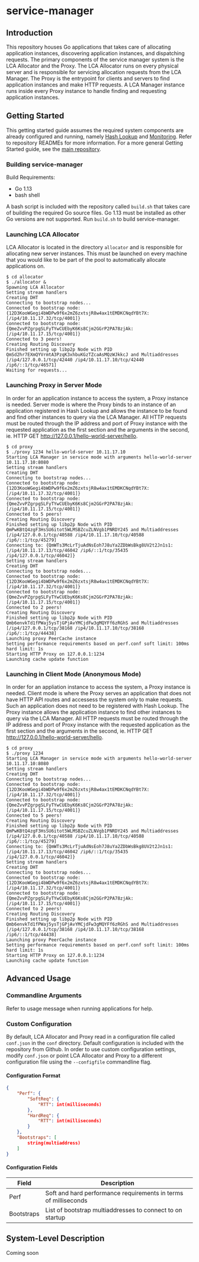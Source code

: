 # service-manager

## Introduction
This repository houses Go applications that takes care of allocating application instances, discovering application instances, and dispatching requests. The primary components of the service manager system is the LCA Allocator and the Proxy. The LCA Allocator runs on every physical server and is responsible for servicing allocation requests from the LCA Manager. The Proxy is the entrypoint for clients and servers to find application instances and make HTTP requests. A LCA Manager instance runs inside every Proxy instance to handle finding and requesting application instances.

## Getting Started
This getting started guide assumes the required system components are already configured and running, namely [Hash Lookup](https://github.com/Multi-Tier-Cloud/hash-lookup) and [Monitoring](https://github.com/Multi-Tier-Cloud/monitoring). Refer to repository READMEs for more information. For a more general Getting Started guide, see the [main repository](https://github.com/Multi-Tier-Cloud/multi-tier-cloud).

### Building service-manager
Build Requirements:
- Go 1.13
- bash shell

A bash script is included with the repository called `build.sh` that takes care of building the required Go source files. Go 1.13 must be installed as other Go versions are not supported. Run `build.sh` to build service-manager.

### Launching LCA Allocator
LCA Allocator is located in the directory `allocator` and is responsible for allocating new server instances. This must be launched on every machine that you would like to be part of the pool to automatically allocate applications on.
```
$ cd allocator
$ ./allocator &
Spawning LCA Allocator
Setting stream handlers
Creating DHT
Connecting to bootstrap nodes...
Connected to bootstrap node: {12D3KooWGegi4bWDPw9f6x2mZ6zxtsjR8w4ax1tEMDKCNqdYBt7X: [/ip4/10.11.17.32/tcp/4001]}
Connected to bootstrap node: {QmeZvvPZgrpgSLFyTYwCUEbyK6Ks8Cjm2GGrP2PA78zjAk: [/ip4/10.11.17.15/tcp/4001]}
Connected to 3 peers!
Creating Routing Discovery
Finished setting up libp2p Node with PID QmSd2hr7EXmQYVrmtA3PzqK3xhbuKGzTZcaAsMQzWJkkcJ and Multiaddresses [/ip4/127.0.0.1/tcp/42440 /ip4/10.11.17.10/tcp/42440 /ip6/::1/tcp/46571]
Waiting for requests...
```

### Launching Proxy in Server Mode
In order for an application instance to access the system, a Proxy instance is needed. Server mode is where the Proxy binds to an instance of an application registered in Hash Lookup and allows the instance to be found and find other instances to query via the LCA Manager. All HTTP requests must be routed through the IP address and port of Proxy instance with the requested application as the first section and the arguments in the second, ie. HTTP GET http://127.0.0.1/hello-world-server/hello.
```
$ cd proxy
$ ./proxy 1234 hello-world-server 10.11.17.10
Starting LCA Manager in service mode with arguments hello-world-server 10.11.17.10:8080
Setting stream handlers
Creating DHT
Connecting to bootstrap nodes...
Connected to bootstrap node: {12D3KooWGegi4bWDPw9f6x2mZ6zxtsjR8w4ax1tEMDKCNqdYBt7X: [/ip4/10.11.17.32/tcp/4001]}
Connected to bootstrap node: {QmeZvvPZgrpgSLFyTYwCUEbyK6Ks8Cjm2GGrP2PA78zjAk: [/ip4/10.11.17.15/tcp/4001]}
Connected to 5 peers!
Creating Routing Discovery
Finished setting up libp2p Node with PID QmPwKBtQ4zgF3HsSU6itot5WLMSBZcuZLNVgb1PNRDY245 and Multiaddresses [/ip4/127.0.0.1/tcp/40588 /ip4/10.11.17.10/tcp/40588 /ip6/::1/tcp/45279]
Connecting to: {QmWTs3McLrTjuAdNsEoh7J8uYa2ZDbWsBkg8UV2t2Jn1s1: [/ip4/10.11.17.13/tcp/46042 /ip6/::1/tcp/35435 /ip4/127.0.0.1/tcp/46042]}
Setting stream handlers
Creating DHT
Connecting to bootstrap nodes...
Connected to bootstrap node: {12D3KooWGegi4bWDPw9f6x2mZ6zxtsjR8w4ax1tEMDKCNqdYBt7X: [/ip4/10.11.17.32/tcp/4001]}
Connected to bootstrap node: {QmeZvvPZgrpgSLFyTYwCUEbyK6Ks8Cjm2GGrP2PA78zjAk: [/ip4/10.11.17.15/tcp/4001]}
Connected to 2 peers!
Creating Routing Discovery
Finished setting up libp2p Node with PID Qmb6envkTd1fPWaj5ysTjGPjAvYMCjdFw3gMQYFf6zRGhS and Multiaddresses [/ip4/127.0.0.1/tcp/38168 /ip4/10.11.17.10/tcp/38168 /ip6/::1/tcp/44438]
Launching proxy PeerCache instance
Setting performance requirements based on perf.conf soft limit: 100ms hard limit: 1s
Starting HTTP Proxy on 127.0.0.1:1234
Launching cache update function
```

### Launching in Client Mode (Anonymous Mode)
In order for an appliation instance to access the system, a Proxy instance is needed. Client mode is where the Proxy serves an application that does not have HTTP API routes and accessess the system only to make requests. Such an application does not need to be registered with Hash Lookup. The Proxy instance allows the application instance to find other instances to query via the LCA Manager. All HTTP requests must be routed through the IP address and port of Proxy instance with the requested application as the first section and the arguments in the second, ie. HTTP GET http://127.0.0.1/hello-world-server/hello.
```
$ cd proxy
$ ./proxy 1234
Starting LCA Manager in service mode with arguments hello-world-server 10.11.17.10:8080
Setting stream handlers
Creating DHT
Connecting to bootstrap nodes...
Connected to bootstrap node: {12D3KooWGegi4bWDPw9f6x2mZ6zxtsjR8w4ax1tEMDKCNqdYBt7X: [/ip4/10.11.17.32/tcp/4001]}
Connected to bootstrap node: {QmeZvvPZgrpgSLFyTYwCUEbyK6Ks8Cjm2GGrP2PA78zjAk: [/ip4/10.11.17.15/tcp/4001]}
Connected to 5 peers!
Creating Routing Discovery
Finished setting up libp2p Node with PID QmPwKBtQ4zgF3HsSU6itot5WLMSBZcuZLNVgb1PNRDY245 and Multiaddresses [/ip4/127.0.0.1/tcp/40588 /ip4/10.11.17.10/tcp/40588 /ip6/::1/tcp/45279]
Connecting to: {QmWTs3McLrTjuAdNsEoh7J8uYa2ZDbWsBkg8UV2t2Jn1s1: [/ip4/10.11.17.13/tcp/46042 /ip6/::1/tcp/35435 /ip4/127.0.0.1/tcp/46042]}
Setting stream handlers
Creating DHT
Connecting to bootstrap nodes...
Connected to bootstrap node: {12D3KooWGegi4bWDPw9f6x2mZ6zxtsjR8w4ax1tEMDKCNqdYBt7X: [/ip4/10.11.17.32/tcp/4001]}
Connected to bootstrap node: {QmeZvvPZgrpgSLFyTYwCUEbyK6Ks8Cjm2GGrP2PA78zjAk: [/ip4/10.11.17.15/tcp/4001]}
Connected to 2 peers!
Creating Routing Discovery
Finished setting up libp2p Node with PID Qmb6envkTd1fPWaj5ysTjGPjAvYMCjdFw3gMQYFf6zRGhS and Multiaddresses [/ip4/127.0.0.1/tcp/38168 /ip4/10.11.17.10/tcp/38168 /ip6/::1/tcp/44438]
Launching proxy PeerCache instance
Setting performance requirements based on perf.conf soft limit: 100ms hard limit: 1s
Starting HTTP Proxy on 127.0.0.1:1234
Launching cache update function
```

## Advanced Usage

### Commandline Arguments
Refer to usage message when running applications for help.

### Custom Configuration
By default, LCA Allocator and Proxy read in a configuration file called `conf.json` in the `conf` directory. Default configuration is included with the repository from Github. In order to use custom configuration settings, modify `conf.json` or point LCA Allocator and Proxy to a different configuration file using the `--configfile` commandline flag.

#### Configuration Format
```json
{
    "Perf": {
        "SoftReq": {
            "RTT": int(milliseconds)
        },
        "HardReq": {
            "RTT": int(milliseconds)
        }
    },
    "Bootstraps": [
        string(multiaddress)
    ]
}
```

#### Configuration Fields
Field | Description
---|---
Perf | Soft and hard performance requirements in terms of milliseconds
Bootstraps | List of bootstrap multiaddresses to connect to on startup

## System-Level Description
Coming soon
